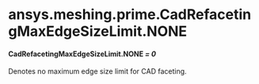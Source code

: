 # ansys.meshing.prime.CadRefacetingMaxEdgeSizeLimit.NONE

#### CadRefacetingMaxEdgeSizeLimit.NONE *= 0*

Denotes no maximum edge size limit for CAD faceting.

<!-- !! processed by numpydoc !! -->
